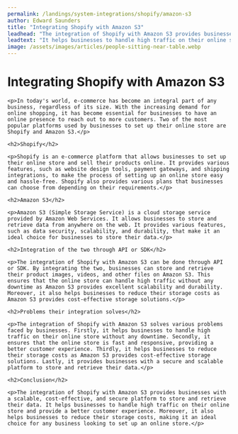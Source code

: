 ```yaml
---
permalink: /landings/system-integrations/shopify/amazon-s3
author: Edward Saunders
title: "Integrating Shopify with Amazon S3"
leadhead: "The integration of Shopify with Amazon S3 provides businesses with a scalable, cost-effective, and secure platform to store and retrieve their data"
leadtext: "It helps businesses to handle high traffic on their online store and provide a better customer experience. Moreover, it also helps businesses to reduce their storage costs, making it an ideal choice for any business looking to set up an online store."
image: /assets/images/articles/people-sitting-near-table.webp
---
```

<div class="arttext">
	<h1>Integrating Shopify with Amazon S3</h1>

	<p>In today's world, e-commerce has become an integral part of any business, regardless of its size. With the increasing demand for online shopping, it has become essential for businesses to have an online presence to reach out to more customers. Two of the most popular platforms used by businesses to set up their online store are Shopify and Amazon S3.</p>

	<h2>Shopify</h2>

	<p>Shopify is an e-commerce platform that allows businesses to set up their online store and sell their products online. It provides various features, such as website design tools, payment gateways, and shipping integrations, to make the process of setting up an online store easy and hassle-free. Shopify also provides various plans that businesses can choose from depending on their requirements.</p>

	<h2>Amazon S3</h2>

	<p>Amazon S3 (Simple Storage Service) is a cloud storage service provided by Amazon Web Services. It allows businesses to store and retrieve data from anywhere on the web. It provides various features, such as data security, scalability, and durability, that make it an ideal choice for businesses to store their data.</p>

	<h2>Integration of the two through API or SDK</h2>

	<p>The integration of Shopify with Amazon S3 can be done through API or SDK. By integrating the two, businesses can store and retrieve their product images, videos, and other files on Amazon S3. This ensures that the online store can handle high traffic without any downtime as Amazon S3 provides excellent scalability and durability. Moreover, it also helps businesses to reduce their storage costs as Amazon S3 provides cost-effective storage solutions.</p>

	<h2>Problems their integration solves</h2>

	<p>The integration of Shopify with Amazon S3 solves various problems faced by businesses. Firstly, it helps businesses to handle high traffic on their online store without any downtime. Secondly, it ensures that the online store is fast and responsive, providing a better customer experience. Thirdly, it helps businesses to reduce their storage costs as Amazon S3 provides cost-effective storage solutions. Lastly, it provides businesses with a secure and scalable platform to store and retrieve their data.</p>

	<h2>Conclusion</h2>

	<p>The integration of Shopify with Amazon S3 provides businesses with a scalable, cost-effective, and secure platform to store and retrieve their data. It helps businesses to handle high traffic on their online store and provide a better customer experience. Moreover, it also helps businesses to reduce their storage costs, making it an ideal choice for any business looking to set up an online store.</p>

</div>